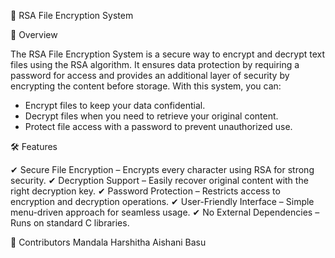 🔐 RSA File Encryption System

📜 Overview

The RSA File Encryption System is a secure way to encrypt and decrypt text files using the RSA algorithm. It ensures data protection by requiring a password for access and provides an additional layer of security by encrypting the content before storage. 
With this system, you can:
- Encrypt files to keep your data confidential.
- Decrypt files when you need to retrieve your original content.
- Protect file access with a password to prevent unauthorized use.
  
🛠️ Features

✔ Secure File Encryption – Encrypts every character using RSA for strong security.
✔ Decryption Support – Easily recover original content with the right decryption key.
✔ Password Protection – Restricts access to encryption and decryption operations.
✔ User-Friendly Interface – Simple menu-driven approach for seamless usage.
✔ No External Dependencies – Runs on standard C libraries.

🤝 Contributors
Mandala Harshitha
Aishani Basu
